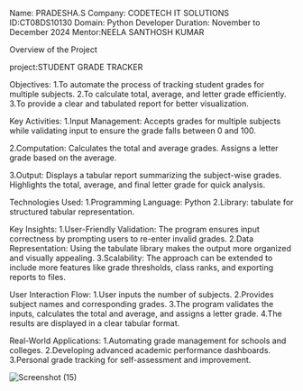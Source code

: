 Name: PRADESHA.S
Company: CODETECH IT SOLUTIONS
ID:CT08DS10130
Domain: Python Developer
Duration: November to December 2024
Mentor:NEELA SANTHOSH KUMAR

Overview of the Project

project:STUDENT GRADE TRACKER

Objectives:
1.To automate the process of tracking student grades for multiple subjects.
2.To calculate total, average, and letter grade efficiently.
3.To provide a clear and tabulated report for better visualization.

Key Activities:
1.Input Management:
  Accepts grades for multiple subjects while validating input to ensure the grade falls between 0 and 100.

2.Computation:
  Calculates the total and average grades.
  Assigns a letter grade based on the average.

3.Output:
  Displays a tabular report summarizing the subject-wise grades.
  Highlights the total, average, and final letter grade for quick analysis.

Technologies Used:
1.Programming Language: Python
2.Library: tabulate for structured tabular representation.

Key Insights:
1.User-Friendly Validation: The program ensures input correctness by prompting users to re-enter invalid grades.
2.Data Representation: Using the tabulate library makes the output more organized and visually appealing.
3.Scalability: The approach can be extended to include more features like grade thresholds, class ranks, and exporting reports to files.

User Interaction Flow:
1.User inputs the number of subjects.
2.Provides subject names and corresponding grades.
3.The program validates the inputs, calculates the total and average, and assigns a letter grade.
4.The results are displayed in a clear tabular format.

Real-World Applications:
1.Automating grade management for schools and colleges.
2.Developing advanced academic performance dashboards.
3.Personal grade tracking for self-assessment and improvement.


![Screenshot (15)](https://github.com/user-attachments/assets/160b815a-2186-486c-8176-eeeb277a91d3)
